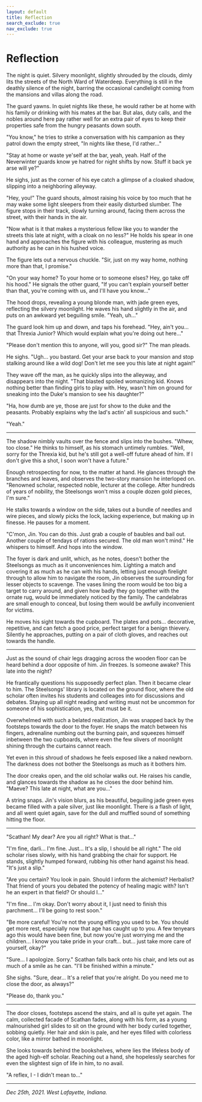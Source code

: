 ```yaml
---
layout: default
title: Reflection
search_exclude: true
nav_exclude: true
---
```


# Reflection

The night is quiet. Silvery moonlight, slightly shrouded by the clouds, dimly lits the streets of the North Ward of Waterdeep. Everything is still in the deathly silence of the night, barring the occasional candlelight coming from the mansions and villas along the road.

The guard yawns. In quiet nights like these, he would rather be at home with his family or drinking with his mates at the bar. But alas, duty calls, and the nobles around here pay rather well for an extra pair of eyes to keep their properties safe from the hungry peasants down south.

"You know," he tries to strike a conversation with his campanion as they patrol down the empty street, "In nights like these, I'd rather..."

"Stay at home or waste ye'self at the bar, yeah, yeah. Half of the Neverwinter guards know ye hatred for night shifts by now. Stuff it back ye arse will ye?"

He sighs, just as the corner of his eye catch a glimpse of a cloaked shadow, slipping into a neighboring alleyway.

"Hey, you!" The guard shouts, almost raising his voice by too much that he may wake some light sleepers from their easily disturbed slumber. The figure stops in their track, slowly turning around, facing them across the street, with their hands in the air.

"Now what is it that makes a mysterious fellow like you to wander the streets this late at night, with a cloak on no less?" He holds his spear in one hand and approaches the figure with his colleague, mustering as much authority as he can in his hushed voice.

The figure lets out a nervous chuckle. "Sir, just on my way home, nothing more than that, I promise."

"On your way home? To your home or to someone elses? Hey, go take off his hood." He signals the other guard, "If you can't explain yourself better than that, you're coming with us, and I'll have you know..."

The hood drops, revealing a young blonde man, with jade green eyes, reflecting the silvery moonlight. He waves his hand slightly in the air, and puts on an awkward yet beguiling smile. "Yeah, uh..."

The guard look him up and down, and taps his forehead. "Hey, ain't you... that Threxia Junior? Which would explain what you're doing out here..."

"Please don't mention this to anyone, will you, good sir?" The man pleads.

He sighs. "Ugh... you bastard. Get your arse back to your mansion and stop stalking around like a wild dog! Don't let me see you this late at night again!"

They wave off the man, as he quickly slips into the alleyway, and disappears into the night. "That blasted spoiled womanizing kid. Knows nothing better than finding girls to play with. Hey, wasn't him on ground for sneaking into the Duke's mansion to see his daughter?"

"Ha, how dumb are ye, those are just for show to the duke and the peasants. Probably explains why the lad's actin' all suspicious and such."

"Yeah."

---

The shadow nimbly vaults over the fence and slips into the bushes. "Whew, too close." He thinks to himself, as his stomach untimely rumbles. "Well, sorry for the Threxia kid, but he's still got a well-off future ahead of him. If I don't give this a shot, I soon won't have a future."

Enough retrospecting for now, to the matter at hand. He glances through the branches and leaves, and observes the two-story mansion he interloped on. "Renowned scholar, respected noble, lecturer at the college. After hundreds of years of nobility, the Steelsongs won't miss a couple dozen gold pieces, I'm sure."

He stalks towards a window on the side, takes out a bundle of needles and wire pieces, and slowly picks the lock, lacking experience, but making up in finesse. He pauses for a moment.

"C'mon, Jin. You can do this. Just grab a couple of baubles and bail out. Another couple of tendays of rations secured. The old man won't mind." He whispers to himself. And hops into the window.

The foyer is dark and unlit, which, as he notes, doesn't bother the Steelsongs as much as it unconveniences him. Lighting a match and covering it as much as he can with his hands, letting just enough firelight through to allow him to navigate the room, Jin observes the surrounding for lesser objects to scavenge. The vases lining the room would be too big a target to carry around, and given how badly they go together with the ornate rug, would be immediately noticed by the family. The candelabras are small enough to conceal, but losing them would be awfully inconvenient for victims. 

He moves his sight towards the cupboard. The plates and pots... decorative, repetitive, and can fetch a good price, perfect target for a benign thievery. Silently he approaches, putting on a pair of cloth gloves, and reaches out towards the handle.

---

Just as the sound of chair legs dragging across the wooden floor can be heard behind a door opposite of him. Jin freezes. Is someone awake? This late into the night? 

He frantically questions his supposedly perfect plan. Then it became clear to him. The Steelsongs' library is located on the ground floor, where the old scholar often invites his students and colleages into for discussions and debates. Staying up all night reading and writing must not be uncommon for someone of his sophistication, yes, that must be it.

Overwhelmed with such a belated realization, Jin was snapped back by the footsteps towards the door to the foyer. He snaps the match between his fingers, adrenaline numbing out the burning pain, and squeezes himself inbetween the two cupboards, where even the few slivers of moonlight shining through the curtains cannot reach.

Yet even in this shroud of shadows he feels exposed like a naked newborn. The darkness does not bother the Steelsongs as much as it bothers him.

The door creaks open, and the old scholar walks out. He raises his candle, and glances towards the shadow as he closes the door behind him. "Maeve? This late at night, what are you..."

A string snaps. Jin's vision blurs, as his beautiful, beguiling jade green eyes became filled with a pale silver, just like moonlight. There is a flash of light, and all went quiet again, save for the dull and muffled sound of something hitting the floor.

---

"Scathan! My dear? Are you all right? What is that..."

"I'm fine, darli... I'm fine. Just... It's a slip, I should be all right." The old scholar rises slowly, with his hand grabbing the chair for support. He stands, slightly humped forward, rubbing his other hand against his head. "It's just a slip."

"Are you certain? You look in pain. Should I inform the alchemist? Herbalist? That friend of yours you debated the potency of healing magic with? Isn't he an expert in that field? Or should I..."

"I'm fine... I'm okay. Don't worry about it, I just need to finish this parchment... I'll be going to rest soon."

"Be more careful! You're not the young elfling you used to be. You should get more rest, especially now that age has caught up to you. A few tenyears ago this would have been fine, but now you're just worrying me and the children... I know you take pride in your craft... but... just take more care of yourself, okay?"

"Sure... I apologize. Sorry." Scathan falls back onto his chair, and lets out as much of a smile as he can. "I'll be finished within a minute."

She sighs. "Sure, dear... It's a relief that you're alright. Do you need me to close the door, as always?"

"Please do, thank you."

---

The door closes, footsteps ascend the stairs, and all is quite yet again. The calm, collected facade of Scathan fades, along with his form, as a young malnourished girl slides to sit on the ground with her body curled together, sobbing quietly. Her hair and skin is pale, and her eyes filled with colorless color, like a mirror bathed in moonlight.

She looks towards behind the bookshelves, where lies the lifeless body of the aged high-elf scholar. Reaching out a hand, she hopelessly searches for even the slightest sign of life in him, to no avail.

"A reflex, I - I didn't mean to..."

---

*Dec 25th, 2021. West Lafayette, Indiana.*